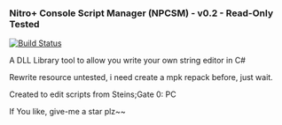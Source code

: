 ### Nitro+ Console Script Manager (NPCSM) - v0.2 - Read-Only Tested
[![Build Status](https://travis-ci.org/ForumHulp/pageaddon.svg?branch=master)](http://vnx.uvnworks.com)

A DLL Library tool to allow you write your own string editor in C#

Rewrite resource untested, i need create a mpk repack before, just wait.

Created to edit scripts from Steins;Gate 0: PC

If You like, give-me a star plz~~
